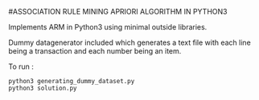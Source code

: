 #ASSOCIATION RULE MINING APRIORI ALGORITHM IN PYTHON3

Implements ARM in Python3 using minimal outside libraries.

Dummy datagenerator included which generates a text file with each line being a transaction and each number being an item.

To run :

```
python3 generating_dummy_dataset.py
python3 solution.py
```


